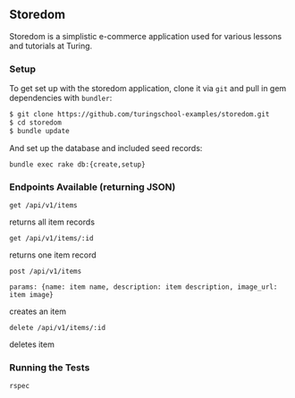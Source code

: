 ## Storedom

Storedom is a simplistic e-commerce application used for various lessons and tutorials at Turing.

### Setup

To get set up with the storedom application, clone it
via `git` and pull in gem dependencies with `bundler`:

```sh
$ git clone https://github.com/turingschool-examples/storedom.git
$ cd storedom
$ bundle update
```

And set up the database and included seed records:

```
bundle exec rake db:{create,setup}
```

### Endpoints Available (returning JSON)

`get /api/v1/items`

returns all item records

`get /api/v1/items/:id`

returns one item record

`post /api/v1/items`

`params: {name: item name, description: item description, image_url: item image}`

creates an item

`delete /api/v1/items/:id`

deletes item

### Running the Tests
`rspec`
